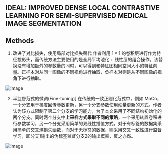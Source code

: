 ## IDEAL: IMPROVED DENSE LOCAL CONTRASTIVE LEARNING FOR SEMI-SUPERVISED MEDICAL IMAGE SEGMENTATION




## Methods

1. 改进了对比损失，使用局部对比损失替代
作者利用 $1 \times 1$ 的卷积层进行作为特征投影头，而传统方法主要使用的是全局平均池化 + 线性层的组合操作。该替换没有增加额外的参数量的同时，可以得到和特征图相同空间大小的特征向量。正样本对从同一图像的不同视角进行抽取，负样本对则是从不同图像的视角下进行抽取。

![image](https://user-images.githubusercontent.com/62278179/223060573-fee391fa-e47f-4af2-9571-49118092a45f.png)

2. 半监督范式的微调(Fine-tuning)]
在传统的一致正则化范式中，例如 MoCo，一个分支用于梯度回传参数更新，另一个分支参数使用动量更新的方式。作者认为该方式限制了第二个分支的学习能力，为了本文采用了不同结构初始化的两个分支。同时两个分支中**上采样方式采取不同的策略**，一个采用转置卷积进行参数学习，另一个分支采用简单的双线性插值方式。对于有标签的数据集采用简单的交叉熵损失函数，而对于无标签的数据，则采用交叉一致性进行监督学习，即分支1输出的伪标签监督分支2的输出概率，反之亦然。

![image](https://user-images.githubusercontent.com/62278179/223063311-990bc309-fb93-4344-b73c-2ff149478e26.png)


